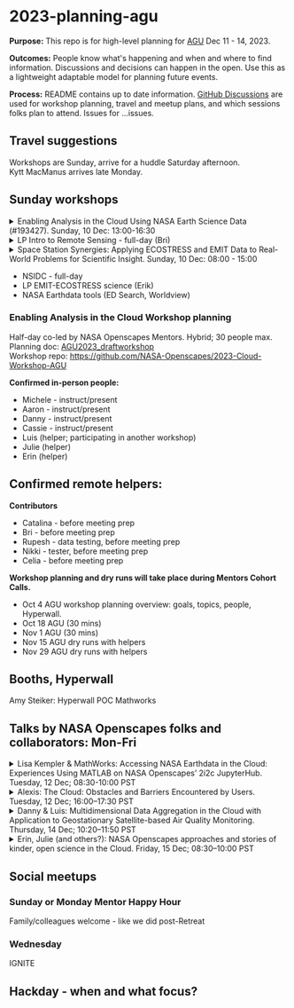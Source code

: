 # 2023-planning-agu

**Purpose:** This repo is for high-level planning for [AGU](https://www.agu.org/fall-meeting) Dec 11 - 14, 2023.

**Outcomes:** People know what's happening and when and where to find information. Discussions and decisions can happen in the open. Use this as a lightweight adaptable model for planning future events.

**Process:** README contains up to date information. [GitHub Discussions](https://github.com/NASA-Openscapes/2023-planning-agu/discussions) are used for workshop planning, travel and meetup plans, and which sessions folks plan to attend. Issues for ...issues.

## Travel suggestions

Workshops are Sunday, arrive for a huddle Saturday afternoon.  
Kytt MacManus arrives late Monday.

## Sunday workshops

<details>
<summary>Enabling Analysis in the Cloud Using NASA Earth Science Data (#193427). Sunday, 10 Dec: 13:00-16:30</summary>

Workshop title: Enabling Analysis in the Cloud Using NASA Earth Science Data (#193427)
Date and Time: Sunday, 10 December 2023: 13:00 - 16:30 **

Location: Moscone Center, 3022 - West

Final Session #: SCIWS23

Session Type: Hybrid

</details>

<details>
<summary>LP Intro to Remote Sensing - full-day (Bri)</summary>
  
Workshop Title:  
Date and Time: Sunday, 10 December 2023: TIME **  
Location:   
Final Session #:   
Session Type:   
</details>

<details>
<summary>Space Station Synergies: Applying ECOSTRESS and EMIT Data to Real-World Problems for Scientific Insight. Sunday, 10 Dec: 08:00 - 15:00</summary>

Workshop title: Space Station Synergies: Applying ECOSTRESS and EMIT Data to Real-World Problems for Scientific Insight (#193427)
Date and Time: Sunday, 10 December 2023:  08:00 - 15:00 **

Location: 3004 - West (Level 3, West, Moscone Center)

Final Session #: SCIWS11

Session Type: Hybrid

</details>

- NSIDC - full-day
- LP EMIT-ECOSTRESS science (Erik)
- NASA Earthdata tools (ED Search, Worldview)


### Enabling Analysis in the Cloud Workshop planning

Half-day co-led by NASA Openscapes Mentors. Hybrid; 30 people max.  
Planning doc: [AGU2023_draftworkshop](https://docs.google.com/document/d/1dOilx2mVi-HK4gout0SpYczyXpsZymL0h4bKaIQ-2ew/)  
Workshop repo: https://github.com/NASA-Openscapes/2023-Cloud-Workshop-AGU

**Confirmed in-person people:** 
- Michele - instruct/present
- Aaron - instruct/present
- Danny - instruct/present
- Cassie - instruct/present
- Luis (helper; participating in another workshop)
- Julie (helper)
- Erin (helper)

**Confirmed remote helpers:**  
- 

**Contributors**  
- Catalina - before meeting prep
- Bri - before meeting prep
- Rupesh - data testing, before meeting prep
- Nikki - tester, before meeting prep
- Celia - before meeting prep

**Workshop planning and dry runs will take place during Mentors Cohort Calls.**

- Oct 4	AGU workshop planning overview: goals, topics, people, Hyperwall.		
- Oct 18	AGU (30 mins)		
- Nov 1	AGU (30 mins)	
- Nov 15	AGU dry runs with helpers	
- Nov 29	AGU dry runs with helpers

## Booths, Hyperwall

Amy Steiker: Hyperwall POC Mathworks

## Talks by NASA Openscapes folks and collaborators: Mon-Fri

<details>
<summary>Lisa Kempler & MathWorks: Accessing NASA Earthdata in the Cloud: Experiences Using MATLAB on NASA Openscapes’ 2i2c JupyterHub. Tuesday, 12 Dec; 08:30-10:00 PST</summary>

Abstract ID: 1281461  
Final Paper Number and Abstract Title: IN21A-02: Accessing NASA Earthdata in the Cloud: Experiences Using MATLAB on NASA Openscapes’ 2i2c JupyterHub  
Presentation Type: Oral  
Session Date and Time: Tuesday, 12 December 2023; 08:30 - 10:00 PST  
Session Number and Title: IN21A: Accelerating Science: The Convergence of Inclusive Computational Resources, Cloud-Optimized Data, Open-Source Tools, and Open Collaborative Communities I Oral  
</details>

<details>
<summary>Alexis: The Cloud: Obstacles and Barriers Encountered by Users. Tuesday, 12 Dec; 16:00–17:30 PST</summary>

Alexis, eLightning doing a re-run from my ESIP poster, with updates based on the post-it note feedback  
Abstract ID: 1360223  
Final Paper Number & Abstract Title: IN24B-02: The Cloud: Obstacles and Barriers Encountered by Users  
Presentation Type: eLightning  
Session Number and Title: IN24B: Accelerating Science: The Convergence of Inclusive Computational Resources, Cloud-Optimized Data, Open-Source Tools, and Open Collaborative Communities III eLightning  
Session Date and Time: Tuesday, 12 December 2023; 16:00 – 17:30 PST  
Location: Moscone Center, South, Hall D; eLightning Theater IV, Hall D - South  
</details>

<details>
<summary>Danny & Luis: Multidimensional Data Aggregation in the Cloud with Application to Geostationary Satellite-based Air Quality Monitoring. Thursday, 14 Dec; 10:20–11:50 PST</summary>
  
Danny & Luis:  
Final Paper Number and Abstract Title: IN42B-01: Multidimensional Data Aggregation in the Cloud with Application to Geostationary Satellite-based Air Quality Monitoring  
Presentation Type: Oral  
Session Number and Title: IN42B: Maximizing the Utility and Efficiency of Scientific Research Through Analysis-Ready Data and Data Harmonization I Oral  
Session Date and Time: Thursday, 14 December 2023; 10:20 – 11:50 PST  
Presentation Length: 10:22 – 10:32 PST  
Location: Moscone Center, 2014 - West  
</details>

<details>
<summary>Erin, Julie (and others?): NASA Openscapes approaches and stories of kinder, open science in the Cloud. Friday, 15 Dec; 08:30–10:00 PST</summary>
  
Erin, Julie (and others?)  
Abstract ID: 1368324  
Final Paper Number and Abstract Title: SH51A-04: NASA Openscapes approaches and stories of kinder, open science in the Cloud  
Presentation Type: Oral  
Session Number and Title: SH51A: Adopting Open Science in the Heliophysics, Earth, and Space Sciences II Oral  
Session Date and Time: Friday, 15 December 2023; 08:30 – 10:00 PST  
Presentation Length: 09:00 – 09:10 PST  
Location: Moscone Center, 211 - South  
</details>


## Social meetups
### Sunday or Monday Mentor Happy Hour

Family/colleagues welcome - like we did post-Retreat

### Wednesday 

IGNITE

## Hackday - when and what focus?

